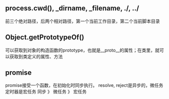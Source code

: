 ## process.cwd(), _dirname, _filename, ./, ../

前三个绝对路径，后两个相对路径，第一个当前工作目录，第二个当前脚本目录

## Object.getPrototypeOf()

可以获取到对象的构造函数的prototype，也就是__proto__的属性；在类里，就可以获取到类定义的属性、方法

## promise
promise接受一个函数，在初始化时同步执行。
resolve, reject是异步的，微任务
定时器是宏任务
同步 》 微任务 》 宏任务